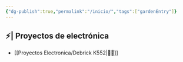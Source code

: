 ```yaml
---
{"dg-publish":true,"permalink":"/inicio/","tags":["gardenEntry"]}
---
```


## ⚡| Proyectos de electrónica

- [[Proyectos Electronica/Debrick K552\|🧑‍💻]]



